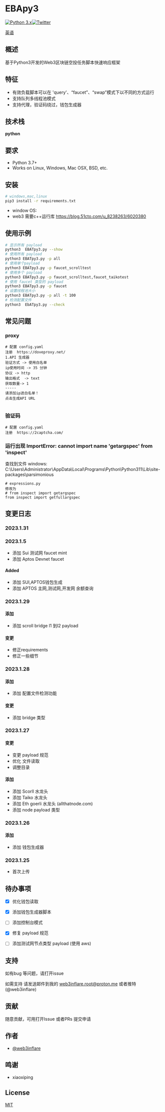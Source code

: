 
# EBApy3
[![Python 3.x](https://img.shields.io/badge/python-3.x-yellow.svg)](https://www.python.org/)[![Twitter](https://img.shields.io/badge/twitter-@web3inflare-blue.svg)](https://twitter.com/web3inflare)

[英语](./README.md)
## 概述
基于Python3开发的Web3区块链空投任务脚本快速响应框架

## 特征

- 有效负载脚本可以在 'query'、“faucet”、“swap”模式下以不同的方式运行
- 支持队列多线程池模式
- 支持代理，验证码绕过，钱包生成器



## 技术栈

**python** 


## 要求
- Python 3.7+
- Works on Linux, Windows, Mac OSX, BSD, etc.
## 安装
``` bash
# windows,mac,linux 
pip3 install -r requirements.txt
```
 - window OS:
 - web3 需要c++运行库
https://blog.51cto.com/u_8238263/6020380


## 使用示例

``` bash
# 显示所有 payload
python3  EBATpy3.py --show
# 使用所有 payload
python3 EBATpy3.py -p all 
# 使用单个payload
python3 EBATpy3.py -p faucet_scrolltest 
# 使用多个 payload
python3 EBATpy3.py -p faucet_scrolltest,faucet_taikotest
# 使用 faucet 类型的 payload
python3 EBATpy3.py -p faucet 
# 设置线程池大小
python3 EBATpy3.py -p all -t 100
# 检测配置文件
python3  EbATpy3.py --check 
```

## 常见问题
### proxy
```
# 配置 config.yaml
注册  https://doveproxy.net/ 
1.API 生成器
验证方式 -> 使用白名单
ip使用时间 -> 35 分钟
协议 -> http
输出格式  -> text
获取数量-> 1
-----
请添加ip进白名单！
点击生成API URL


```
###  验证码
```
# 配置 config.yaml
注册  https://2captcha.com/

```


###  运行出现 ImportError: cannot import name 'getargspec' from 'inspect'
查找到文件
windows:
C:\Users\Administrator\AppData\Local\Programs\Python\Python311\Lib\site-packages\parsimonious
```text
# expressions.py
修改为
# from inspect import getargspec
from inspect import getfullargspec

```

## 变更日志
### 2023.1.31
### 2023.1.5
 - 添加 Sui 测试网 faucet mint
 - 添加 Aptos Devnet faucet
#### Added
 - 添加 SUI,APTOS钱包生成
 - 添加 APTOS 主网,测试网,开发网 余额查询
### 2023.1.29
#### 添加
 -  添加 scroll bridge l1 到l2 payload
#### 变更 
 -  修正requirements
 -  修正一些细节
### 2023.1.28
#### 添加
 -  添加 配置文件检测功能
#### 变更 
 - 添加 bridge 类型
### 2023.1.27
#### 变更 
 - 变更 payload 规范
 - 优化 文件读取
 - 调整目录
#### 添加
 - 添加 Scorll 水龙头 
 - 添加 Taiko 水龙头
 - 添加 Eth goerli 水龙头  (allthatnode.com)
 - 添加 node payload 类型
### 2023.1.26
#### 添加 
 - 添加 钱包生成器

### 2023.1.25 
 - 首次上传

## 待办事项
- [x]  优化钱包读取
- [x]  添加钱包生成器脚本
- [ ]  添加控制台模式
- [x]  修复 payload 规范
- [ ]  添加测试网节点类型 payload (使用 aws)


## 支持
如有bug 等问题，请打开issue 

如需支持 请发送邮件到我的 web3inflare.root@proton.me 或者推特 (@web3inflare)


## 贡献


随意贡献，可用打开Issue 或者PRs 提交申请


## 作者

- [@web3inflare](https://www.github.com/web3inflare)


## 鸣谢

 - xiaoxiping


## License

[MIT](https://choosealicense.com/licenses/mit/)

